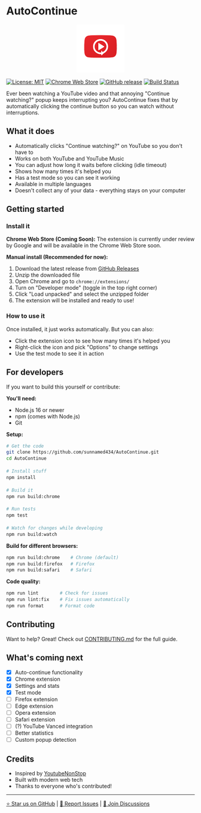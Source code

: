 # AutoContinue

<div align="center">
  <img src="images/icon128.png" alt="AutoContinue Logo" width="128" height="128">
</div>

[![License: MIT](https://img.shields.io/badge/License-MIT-yellow.svg)](https://opensource.org/licenses/MIT)
[![Chrome Web Store](https://img.shields.io/badge/Chrome%20Web%20Store-Under%20Review-orange)](https://chrome.google.com/webstore/detail/autocontinue)
[![GitHub release](https://img.shields.io/github/release/sunnamed434/AutoContinue.svg)](https://github.com/sunnamed434/AutoContinue/releases)
[![Build Status](https://github.com/sunnamed434/AutoContinue/workflows/CI%2FCD/badge.svg)](https://github.com/sunnamed434/AutoContinue/actions)

Ever been watching a YouTube video and that annoying "Continue watching?" popup keeps interrupting you? AutoContinue fixes that by automatically clicking the continue button so you can watch without interruptions.

## What it does

- Automatically clicks "Continue watching?" on YouTube so you don't have to
- Works on both YouTube and YouTube Music
- You can adjust how long it waits before clicking (idle timeout)
- Shows how many times it's helped you
- Has a test mode so you can see it working
- Available in multiple languages
- Doesn't collect any of your data - everything stays on your computer

## Getting started

### Install it

**Chrome Web Store (Coming Soon):**
The extension is currently under review by Google and will be available in the Chrome Web Store soon.

**Manual install (Recommended for now):**
1. Download the latest release from [GitHub Releases](https://github.com/sunnamed434/AutoContinue/releases)
2. Unzip the downloaded file
3. Open Chrome and go to `chrome://extensions/`
4. Turn on "Developer mode" (toggle in the top right corner)
5. Click "Load unpacked" and select the unzipped folder
6. The extension will be installed and ready to use!

### How to use it

Once installed, it just works automatically. But you can also:
- Click the extension icon to see how many times it's helped you
- Right-click the icon and pick "Options" to change settings
- Use the test mode to see it in action

## For developers

If you want to build this yourself or contribute:

**You'll need:**
- Node.js 16 or newer
- npm (comes with Node.js)
- Git

**Setup:**
```bash
# Get the code
git clone https://github.com/sunnamed434/AutoContinue.git
cd AutoContinue

# Install stuff
npm install

# Build it
npm run build:chrome

# Run tests
npm test

# Watch for changes while developing
npm run build:watch
```

**Build for different browsers:**
```bash
npm run build:chrome    # Chrome (default)
npm run build:firefox   # Firefox
npm run build:safari    # Safari
```

**Code quality:**
```bash
npm run lint        # Check for issues
npm run lint:fix    # Fix issues automatically
npm run format      # Format code
```

## Contributing

Want to help? Great! Check out [CONTRIBUTING.md](CONTRIBUTING.md) for the full guide.

## What's coming next

- [x] Auto-continue functionality
- [x] Chrome extension
- [x] Settings and stats
- [x] Test mode
- [ ] Firefox extension
- [ ] Edge extension
- [ ] Opera extension
- [ ] Safari extension
- [ ] (?) YouTube Vanced integration
- [ ] Better statistics
- [ ] Custom popup detection

## Credits

- Inspired by [YoutubeNonStop](https://github.com/lawfx/YoutubeNonStop)
- Built with modern web tech
- Thanks to everyone who's contributed!

---

[⭐ Star us on GitHub](https://github.com/sunnamed434/AutoContinue) | [🐛 Report Issues](https://github.com/sunnamed434/AutoContinue/issues) | [💬 Join Discussions](https://github.com/sunnamed434/AutoContinue/discussions)